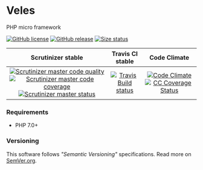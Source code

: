 # Veles

PHP micro framework

[![GitHub license][License img]][License src] [![GitHub release][Release img]][Release src] [![Size status][Size img]][Release src]

| Scrutinizer stable | Travis CI stable | Code Climate |
|:----------------:|:----------------:|:--------------------:|
| [![Scrutinizer master code quality][Scrutinizer master quality image]][Scrutinizer master src] [![Scrutinizer master code coverage][Scrutinizer master coverage image]][Scrutinizer master coverage src] [![Scrutinizer master status][Scrutinizer master status image]][Scrutinizer master status src] | [![Travis Build status][Travis image]][Travis repo] | [![Code Climate][CC Quality status]][CC Quality src] [![CC Coverage Status][CC Coverage image]][CC Coverage repo]  |

### Requirements
* PHP 7.0+

### Versioning

This software follows *"Semantic Versioning"* specifications.
Read more on [SemVer.org](http://semver.org).

  [Travis image]: https://travis-ci.org/nafigator/Veles.svg?branch=master
  [Travis repo]: https://travis-ci.org/nafigator/Veles
  [CC quality status]: https://codeclimate.com/github/nafigator/Veles/badges/gpa.svg
  [CC quality src]: https://codeclimate.com/github/nafigator/Veles
  [CC coverage image]: https://codeclimate.com/github/nafigator/Veles/badges/coverage.svg
  [CC coverage repo]: https://codeclimate.com/github/nafigator/Veles
  [License img]: https://img.shields.io/badge/license-BSD3-brightgreen.svg
  [License src]: https://tldrlegal.com/license/bsd-3-clause-license-(revised)
  [Release img]: https://img.shields.io/badge/release-0.60.22-dev-19-dev-16-dev-13-dev-10-dev-7-dev-4-dev-1-orange.svg
  [Release src]: https://github.com/nafigator/Veles
  [Size img]: https://img.shields.io/badge/size-564K-blue.svg
  [Scrutinizer master quality image]: https://scrutinizer-ci.com/g/nafigator/Veles/badges/quality-score.png?b=master
  [Scrutinizer master src]: https://scrutinizer-ci.com/g/nafigator/Veles/?branch=master
  [Scrutinizer master coverage image]: https://scrutinizer-ci.com/g/nafigator/Veles/badges/coverage.png?b=master
  [Scrutinizer master coverage src]: https://scrutinizer-ci.com/g/nafigator/Veles/?branch=master
  [Scrutinizer master status image]: https://scrutinizer-ci.com/g/nafigator/Veles/badges/build.png?b=master
  [Scrutinizer master status src]: https://scrutinizer-ci.com/g/nafigator/Veles/?branch=master

